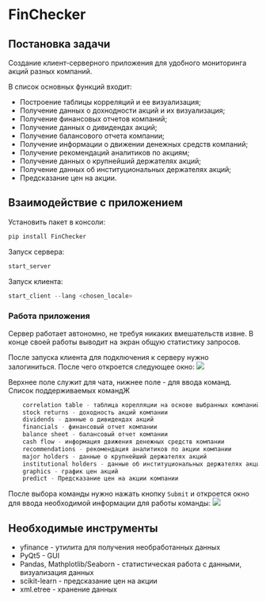 # FinChecker
## Постановка задачи

Создание клиент-серверного приложения для удобного мониторинга акций разных компаний.

В список основных функций входит:

- Построение таблицы корреляций и ее визуализация;
- Получение данных о дохнодности акций и их визуализация;
- Получение финансовых отчетов компаний;
- Получение данных о дивидендах акций;
- Получение балансового отчета компании;
- Получение информации о движении денежных средств компаний;
- Получение рекомендаций аналитиков по акциям;
- Получение данных о крупнейший держателях акций;
- Получение данных об институциональных держателях акций;
- Предсказание цен на акции.


## Взаимодействие с приложением
Установить пакет в консоли:
```py
pip install FinChecker
```
Запуск сервера:
```py
start_server
```
Запуск клиента:
```py
start_client --lang <chosen_locale>
```
### Работа приложения
Сервер работает автономно, не требуя никаких вмешательств извне. В конце своей работы выводит на экран общую статистику запросов.


После запуска клиента для подключения к серверу нужно залогиниться. После чего откроется следующее окно:
<img src="gui-example1.jpg">

Верхнее поле служит для чата, нижнее поле - для ввода команд. Список поддерживаемых командЖ
```py
    correlation table - таблица корелляции на основе выбранных компаний
    stock returns - доходность акций компании
    dividends - данные о дивидендах акций
    financials - финансовый отчет компании
    balance sheet - балансовый отчет компании
    cash flow - информация движения денежных средств компании
    recommendations - рекомендация аналитиков по акции компании
    major holders - данные о крупнейший держателях акций
    institutional holders - данные об институциональных держателях акций
    graphics - график цен акций
    predict - Предсказание цен на акции компании
```
После выбора команды нужно нажать кнопку `Submit` и откроется окно для ввода необходимой информации для работы команды:
<img src="gui-example2.jpg">


## Необходимые инструменты
- yfinance - утилита для получения необработанных данных
- PyQt5 - GUI
- Pandas, Mathplotlib/Seaborn - статистическая работа с данными, визуализация данных
- scikit-learn - предсказание цен на акции
- xml.etree - хранение данных